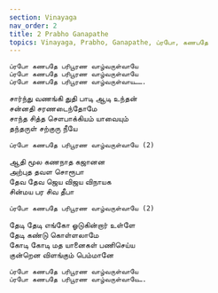 ```yaml
---
section: Vinayaga
nav_order: 2
title: 2 Prabho Ganapathe
topics: Vinayaga, Prabho, Ganapathe, ப்ரபோ, கணபதே
---
```

`ப்ரபோ கணபதே பரிபூரண வாழ்வருள்வாயே`\
`ப்ரபோ கணபதே பரிபூரண வாழ்வருள்வாயே`\
`ப்ரபோ கணபதே பரிபூரண வாழ்வருள்வாய…….`

சார்ந்து வணங்கி துதி பாடி ஆடி உந்தன்\
சன்னதி சரணடைந்தோமே\
சாந்த சித்த சௌபாக்கியம் யாவையும்\
தந்தருள் சற்குரு நீயே

`ப்ரபோ கணபதே பரிபூரண வாழ்வருள்வாயே (2)`

ஆதி மூல கணநாத கஜானன\
அற்புத தவள சொரூபா\
தேவ தேவ ஜெய விஜய விநாயக\
சின்மய பர சிவ தீபா

`ப்ரபோ கணபதே பரிபூரண வாழ்வருள்வாயே (2)`

தேடி தேடி எங்கோ ஓடுகின்றார் உள்ளே\
தேடி கண்டு கொள்ளலாமே\
கோடி கோடி மத யானைகள் பணிசெய்ய\
குன்றென விளங்கும் பெம்மானே

`ப்ரபோ கணபதே பரிபூரண வாழ்வருள்வாயே`\
`ப்ரபோ கணபதே பரிபூரண வாழ்வருள்வாயே….`



